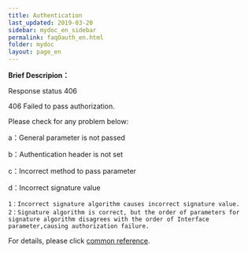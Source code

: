 ```yaml
---
title: Authentication
last_updated: 2019-03-20
sidebar: mydoc_en_sidebar
permalink: faqOauth_en.html
folder: mydoc
layout: page_en
---
```


    
**Brief Descripion：** 

 Response status 406

 406 Failed to pass authorization.
 
 Please check for any problem below:

 a：General parameter is not passed

 b：Authentication header is not set

 c：Incorrect method to pass parameter

 d：Incorrect signature value

```
1：Incorrect signature algorithm causes incorrect signature value. 
2：Signature algorithm is correct, but the order of parameters for signature algorithm disagrees with the order of Interface parameter,causing authorization failure.
```
 
 For details, please click [common reference](instruction_en.html).



